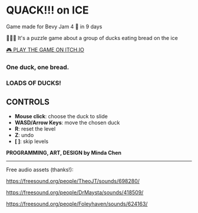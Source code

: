 # QUACK!!! on ICE
Game made for Bevy Jam 4 🦀 in 9 days

🦆🦆🦆 It's a puzzle game about a group of ducks eating bread on the ice

[🎮 PLAY THE GAME ON ITCH.IO](https://akacmd.itch.io/quark-on-ice "QUACK!!! on ICE")

### One duck, one bread.
### LOADS OF DUCKS!

## CONTROLS

- **Mouse click**: choose the duck to slide
- **WASD/Arrow Keys**: move the chosen duck
- **R**: reset the level
- **Z**: undo
- **[ ]**: skip levels

**PROGRAMMING, ART, DESIGN by Minda Chen**



---

Free audio assets (thanks!):

https://freesound.org/people/TheoJT/sounds/698280/

https://freesound.org/people/DrMaysta/sounds/418509/

https://freesound.org/people/Foleyhaven/sounds/624163/